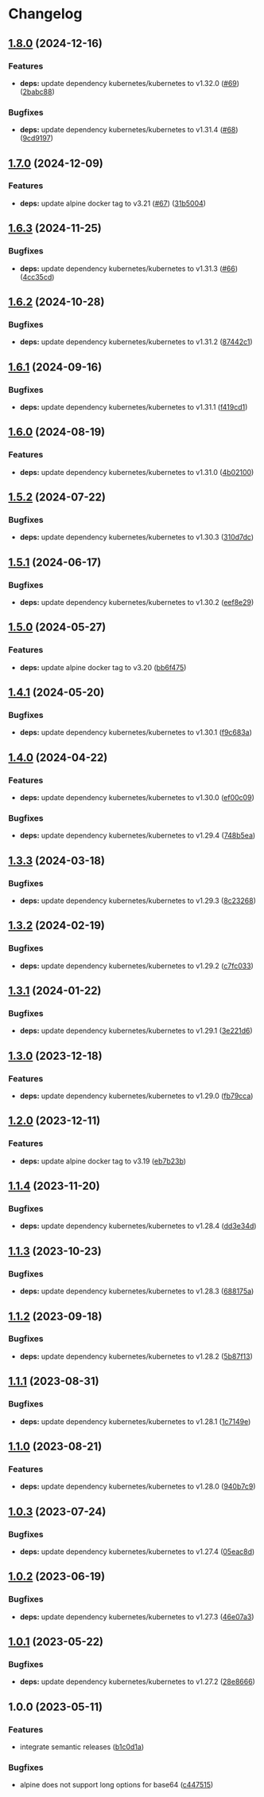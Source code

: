 # Changelog

## [1.8.0](https://github.com/actionhippie/kubectl/compare/v1.7.0...v1.8.0) (2024-12-16)


### Features

* **deps:** update dependency kubernetes/kubernetes to v1.32.0 ([#69](https://github.com/actionhippie/kubectl/issues/69)) ([2babc88](https://github.com/actionhippie/kubectl/commit/2babc88e3c1fbb50438d1e4e4587c1b3f9605430))


### Bugfixes

* **deps:** update dependency kubernetes/kubernetes to v1.31.4 ([#68](https://github.com/actionhippie/kubectl/issues/68)) ([9cd9197](https://github.com/actionhippie/kubectl/commit/9cd9197679103a3314c38ac659e8dd471e2dab2b))

## [1.7.0](https://github.com/actionhippie/kubectl/compare/v1.6.3...v1.7.0) (2024-12-09)


### Features

* **deps:** update alpine docker tag to v3.21 ([#67](https://github.com/actionhippie/kubectl/issues/67)) ([31b5004](https://github.com/actionhippie/kubectl/commit/31b50041d7b22b01d5ae9c1d21ee3e5c7aad9b3f))

## [1.6.3](https://github.com/actionhippie/kubectl/compare/v1.6.2...v1.6.3) (2024-11-25)


### Bugfixes

* **deps:** update dependency kubernetes/kubernetes to v1.31.3 ([#66](https://github.com/actionhippie/kubectl/issues/66)) ([4cc35cd](https://github.com/actionhippie/kubectl/commit/4cc35cdc4829b68c7c52b7ae6cb5b510ef5f51ef))

## [1.6.2](https://github.com/actionhippie/kubectl/compare/v1.6.1...v1.6.2) (2024-10-28)


### Bugfixes

* **deps:** update dependency kubernetes/kubernetes to v1.31.2 ([87442c1](https://github.com/actionhippie/kubectl/commit/87442c11f305ca549c3c7ca5617cc607f6622926))

## [1.6.1](https://github.com/actionhippie/kubectl/compare/v1.6.0...v1.6.1) (2024-09-16)


### Bugfixes

* **deps:** update dependency kubernetes/kubernetes to v1.31.1 ([f419cd1](https://github.com/actionhippie/kubectl/commit/f419cd10f6ae9d0b2ce8962c9aa0d1ff9ab6faa1))

## [1.6.0](https://github.com/actionhippie/kubectl/compare/v1.5.2...v1.6.0) (2024-08-19)


### Features

* **deps:** update dependency kubernetes/kubernetes to v1.31.0 ([4b02100](https://github.com/actionhippie/kubectl/commit/4b021000a47280fd627349cbbd128251eb1d6d46))

## [1.5.2](https://github.com/actionhippie/kubectl/compare/v1.5.1...v1.5.2) (2024-07-22)


### Bugfixes

* **deps:** update dependency kubernetes/kubernetes to v1.30.3 ([310d7dc](https://github.com/actionhippie/kubectl/commit/310d7dc92f0bdbfbd335e5c634eb9c6d759cac5e))

## [1.5.1](https://github.com/actionhippie/kubectl/compare/v1.5.0...v1.5.1) (2024-06-17)


### Bugfixes

* **deps:** update dependency kubernetes/kubernetes to v1.30.2 ([eef8e29](https://github.com/actionhippie/kubectl/commit/eef8e295dfb4539c83c63f42c51f1418cdf1699a))

## [1.5.0](https://github.com/actionhippie/kubectl/compare/v1.4.1...v1.5.0) (2024-05-27)


### Features

* **deps:** update alpine docker tag to v3.20 ([bb6f475](https://github.com/actionhippie/kubectl/commit/bb6f4758aaf7a50dfcd5042273de2ac0bafdf16e))

## [1.4.1](https://github.com/actionhippie/kubectl/compare/v1.4.0...v1.4.1) (2024-05-20)


### Bugfixes

* **deps:** update dependency kubernetes/kubernetes to v1.30.1 ([f9c683a](https://github.com/actionhippie/kubectl/commit/f9c683acf155165c4b20be732ab4c854cda1d514))

## [1.4.0](https://github.com/actionhippie/kubectl/compare/v1.3.3...v1.4.0) (2024-04-22)


### Features

* **deps:** update dependency kubernetes/kubernetes to v1.30.0 ([ef00c09](https://github.com/actionhippie/kubectl/commit/ef00c0987c9437401bf943409fecb3b9d0a9e850))


### Bugfixes

* **deps:** update dependency kubernetes/kubernetes to v1.29.4 ([748b5ea](https://github.com/actionhippie/kubectl/commit/748b5eaf57b75b935589f92a71f69fbed0366e02))

## [1.3.3](https://github.com/actionhippie/kubectl/compare/v1.3.2...v1.3.3) (2024-03-18)


### Bugfixes

* **deps:** update dependency kubernetes/kubernetes to v1.29.3 ([8c23268](https://github.com/actionhippie/kubectl/commit/8c23268fc7d01c2f4f51f9d45ab3c461b08ce53d))

## [1.3.2](https://github.com/actionhippie/kubectl/compare/v1.3.1...v1.3.2) (2024-02-19)


### Bugfixes

* **deps:** update dependency kubernetes/kubernetes to v1.29.2 ([c7fc033](https://github.com/actionhippie/kubectl/commit/c7fc0331aaa6ca4eaefe2dc783513b7f39591bee))

## [1.3.1](https://github.com/actionhippie/kubectl/compare/v1.3.0...v1.3.1) (2024-01-22)


### Bugfixes

* **deps:** update dependency kubernetes/kubernetes to v1.29.1 ([3e221d6](https://github.com/actionhippie/kubectl/commit/3e221d6427e366db921b33640fdd3841df33a285))

## [1.3.0](https://github.com/actionhippie/kubectl/compare/v1.2.0...v1.3.0) (2023-12-18)


### Features

* **deps:** update dependency kubernetes/kubernetes to v1.29.0 ([fb79cca](https://github.com/actionhippie/kubectl/commit/fb79ccaadaad0189d931b1ce4c970b43f9fdc5ce))

## [1.2.0](https://github.com/actionhippie/kubectl/compare/v1.1.4...v1.2.0) (2023-12-11)


### Features

* **deps:** update alpine docker tag to v3.19 ([eb7b23b](https://github.com/actionhippie/kubectl/commit/eb7b23bcc39540608cc932c1fbc46358870c660d))

## [1.1.4](https://github.com/actionhippie/kubectl/compare/v1.1.3...v1.1.4) (2023-11-20)


### Bugfixes

* **deps:** update dependency kubernetes/kubernetes to v1.28.4 ([dd3e34d](https://github.com/actionhippie/kubectl/commit/dd3e34db4fe9c2a39304101c925b172f38da2211))

## [1.1.3](https://github.com/actionhippie/kubectl/compare/v1.1.2...v1.1.3) (2023-10-23)


### Bugfixes

* **deps:** update dependency kubernetes/kubernetes to v1.28.3 ([688175a](https://github.com/actionhippie/kubectl/commit/688175a86a76e3d4dd4b3658e81059d82ee3e46c))

## [1.1.2](https://github.com/actionhippie/kubectl/compare/v1.1.1...v1.1.2) (2023-09-18)


### Bugfixes

* **deps:** update dependency kubernetes/kubernetes to v1.28.2 ([5b87f13](https://github.com/actionhippie/kubectl/commit/5b87f13ea0451f906b042334a251ab61a34d65fc))

## [1.1.1](https://github.com/actionhippie/kubectl/compare/v1.1.0...v1.1.1) (2023-08-31)


### Bugfixes

* **deps:** update dependency kubernetes/kubernetes to v1.28.1 ([1c7149e](https://github.com/actionhippie/kubectl/commit/1c7149e16dba191e086c930451b32c8a3557f432))

## [1.1.0](https://github.com/actionhippie/kubectl/compare/v1.0.3...v1.1.0) (2023-08-21)


### Features

* **deps:** update dependency kubernetes/kubernetes to v1.28.0 ([940b7c9](https://github.com/actionhippie/kubectl/commit/940b7c9a868ce006ed50a9eaa476cde70a06ee8a))

## [1.0.3](https://github.com/actionhippie/kubectl/compare/v1.0.2...v1.0.3) (2023-07-24)


### Bugfixes

* **deps:** update dependency kubernetes/kubernetes to v1.27.4 ([05eac8d](https://github.com/actionhippie/kubectl/commit/05eac8dfed3a3400408edfa549247c8789dd0b8c))

## [1.0.2](https://github.com/actionhippie/kubectl/compare/v1.0.1...v1.0.2) (2023-06-19)


### Bugfixes

* **deps:** update dependency kubernetes/kubernetes to v1.27.3 ([46e07a3](https://github.com/actionhippie/kubectl/commit/46e07a338ed8512a913acbfddbfb21c9164d2598))

## [1.0.1](https://github.com/actionhippie/kubectl/compare/v1.0.0...v1.0.1) (2023-05-22)


### Bugfixes

* **deps:** update dependency kubernetes/kubernetes to v1.27.2 ([28e8666](https://github.com/actionhippie/kubectl/commit/28e8666bbb1b2627e9690712851e02b04e9997fc))

## 1.0.0 (2023-05-11)


### Features

* integrate semantic releases ([b1c0d1a](https://github.com/actionhippie/kubectl/commit/b1c0d1a79969929f23f39ad4298af1c8b2790cbd))


### Bugfixes

* alpine does not support long options for base64 ([c447515](https://github.com/actionhippie/kubectl/commit/c4475153e132687a79c94df5d49566270ecef336))
